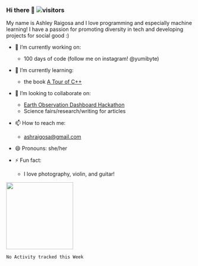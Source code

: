 ### Hi there 👋             ![visitors](https://visitor-badge.glitch.me/badge?page_id=${yumibyte}.${374204333})

My name is Ashley Raigosa and I love programming and especially machine learning! I have a passion for promoting diversity in tech and developing projects for social good :)

- 🔭 I’m currently working on:
    - 100 days of code (follow me on instagram! @yumibyte)

- 🌱 I’m currently learning:
    - the book [A Tour of C++](https://www.amazon.com/Tour-2nd-Depth-Bjarne-Stroustrup/dp/0134997832/ref=sr_1_1?dchild=1&gclid=Cj0KCQjwweyFBhDvARIsAA67M70xMl_tNK7CQcu5VKu3z16DURF2o73yE4OQ4CA_wtM6373nzpG9cIoaAk56EALw_wcB&hvadid=409932857683&hvdev=c&hvlocphy=9032466&hvnetw=g&hvqmt=e&hvrand=8998179570906836542&hvtargid=kwd-306733271500&hydadcr=22532_11318161&keywords=a+tour+of+c%2B%2B&qid=1622926506&sr=8-1) 
- 👯 I’m looking to collaborate on:
    - [Earth Observation Dashboard Hackathon](https://www.eodashboardhackathon.org/)
    - Science fairs/research/writing for articles
- 📫 How to reach me:
    - ashraigosa@gmail.com
- 😄 Pronouns: she/her
- ⚡ Fun fact: 
    - I love photography, violin, and guitar! 

<img height="180em" src="https://github-readme-stats.vercel.app/api?username=yumibyte&show_icons=true&hide_border=true&&count_private=true&include_all_commits=true" />

<!--START_SECTION:waka-->
```text
No Activity tracked this Week
```
<!--END_SECTION:waka-->


<!--
**yumibyte/yumibyte** is a ✨ _special_ ✨ repository because its `README.md` (this file) appears on your GitHub profile.

Here are some ideas to get you started:

- 🔭 I’m currently working on ...
- 🌱 I’m currently learning ...
- 👯 I’m looking to collaborate on ...
- 🤔 I’m looking for help with ...
- 💬 Ask me about ...
- 📫 How to reach me: ...
- 😄 Pronouns: sf
- ⚡ Fun fact: ...
-->
